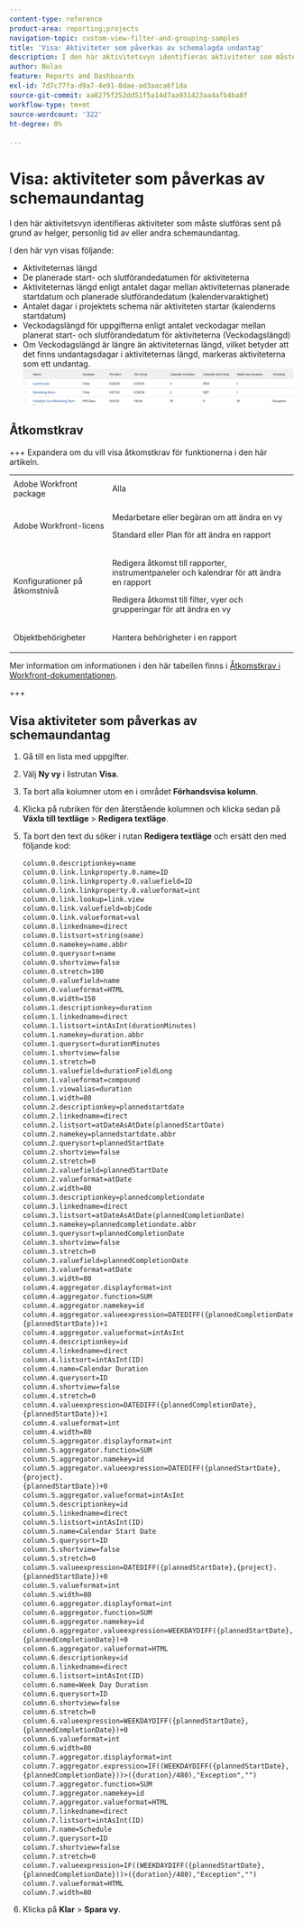 ```yaml
---
content-type: reference
product-area: reporting;projects
navigation-topic: custom-view-filter-and-grouping-samples
title: 'Visa: Aktiviteter som påverkas av schemalagda undantag'
description: I den här aktivitetsvyn identifieras aktiviteter som måste slutföras sent på grund av helger, personlig tid av eller andra schemaundantag.
author: Nolan
feature: Reports and Dashboards
exl-id: 7d7c77fa-d9a7-4e91-8dae-ad3aaca6f1da
source-git-commit: aa8275f252dd51f5a14d7aa931423aa4afb4ba8f
workflow-type: tm+mt
source-wordcount: '322'
ht-degree: 0%

---
```


# Visa: aktiviteter som påverkas av schemaundantag

<!--Audited: 11/2024-->

I den här aktivitetsvyn identifieras aktiviteter som måste slutföras sent på grund av helger, personlig tid av eller andra schemaundantag.

I den här vyn visas följande:

* Aktiviteternas längd
* De planerade start- och slutförandedatumen för aktiviteterna
* Aktiviteternas längd enligt antalet dagar mellan aktiviteternas planerade startdatum och planerade slutförandedatum (kalendervaraktighet)
* Antalet dagar i projektets schema när aktiviteten startar (kalenderns startdatum)
* Veckodagslängd för uppgifterna enligt antalet veckodagar mellan planerat start- och slutförandedatum för aktiviteterna (Veckodagslängd)
* Om Veckodagslängd är längre än aktiviteternas längd, vilket betyder att det finns undantagsdagar i aktiviteternas längd, markeras aktiviteterna som ett undantag.\
  ![tasks_with_calendar_Exceptions.png](assets/tasks-with-calendar-exceptions-350x51.png)

## Åtkomstkrav

+++ Expandera om du vill visa åtkomstkrav för funktionerna i den här artikeln.

<table style="table-layout:auto"> 
 <col> 
 <col> 
 <tbody> 
  <tr> 
   <td role="rowheader">Adobe Workfront package</td> 
   <td> <p>Alla</p> </td> 
  </tr> 
  <tr> 
   <td role="rowheader">Adobe Workfront-licens</td> 
   <td> 
   <p>Medarbetare eller begäran om att ändra en vy </p>
   <p>Standard eller Plan för att ändra en rapport</p>
  </tr> 
  <tr> 
   <td role="rowheader">Konfigurationer på åtkomstnivå</td> 
   <td> <p>Redigera åtkomst till rapporter, instrumentpaneler och kalendrar för att ändra en rapport</p> <p>Redigera åtkomst till filter, vyer och grupperingar för att ändra en vy</p> </td> 
  </tr> 
  <tr> 
   <td role="rowheader">Objektbehörigheter</td> 
   <td> <p>Hantera behörigheter i en rapport</p>  </td> 
  </tr> 
 </tbody> 
</table>

Mer information om informationen i den här tabellen finns i [Åtkomstkrav i Workfront-dokumentationen](/help/quicksilver/administration-and-setup/add-users/access-levels-and-object-permissions/access-level-requirements-in-documentation.md).


+++

## Visa aktiviteter som påverkas av schemaundantag

1. Gå till en lista med uppgifter.
1. Välj **Ny vy** i listrutan **Visa**.
1. Ta bort alla kolumner utom en i området **Förhandsvisa kolumn**.
1. Klicka på rubriken för den återstående kolumnen och klicka sedan på **Växla till textläge** > **Redigera textläge**.
1. Ta bort den text du söker i rutan **Redigera textläge** och ersätt den med följande kod:

   ```
   column.0.descriptionkey=name
   column.0.link.linkproperty.0.name=ID
   column.0.link.linkproperty.0.valuefield=ID
   column.0.link.linkproperty.0.valueformat=int
   column.0.link.lookup=link.view
   column.0.link.valuefield=objCode
   column.0.link.valueformat=val
   column.0.linkedname=direct
   column.0.listsort=string(name)
   column.0.namekey=name.abbr
   column.0.querysort=name
   column.0.shortview=false
   column.0.stretch=100
   column.0.valuefield=name
   column.0.valueformat=HTML
   column.0.width=150
   column.1.descriptionkey=duration
   column.1.linkedname=direct
   column.1.listsort=intAsInt(durationMinutes)
   column.1.namekey=duration.abbr
   column.1.querysort=durationMinutes
   column.1.shortview=false
   column.1.stretch=0
   column.1.valuefield=durationFieldLong
   column.1.valueformat=compound
   column.1.viewalias=duration
   column.1.width=80
   column.2.descriptionkey=plannedstartdate
   column.2.linkedname=direct
   column.2.listsort=atDateAsAtDate(plannedStartDate)
   column.2.namekey=plannedstartdate.abbr
   column.2.querysort=plannedStartDate
   column.2.shortview=false
   column.2.stretch=0
   column.2.valuefield=plannedStartDate
   column.2.valueformat=atDate
   column.2.width=80
   column.3.descriptionkey=plannedcompletiondate
   column.3.linkedname=direct
   column.3.listsort=atDateAsAtDate(plannedCompletionDate)
   column.3.namekey=plannedcompletiondate.abbr
   column.3.querysort=plannedCompletionDate
   column.3.shortview=false
   column.3.stretch=0
   column.3.valuefield=plannedCompletionDate
   column.3.valueformat=atDate
   column.3.width=80
   column.4.aggregator.displayformat=int
   column.4.aggregator.function=SUM
   column.4.aggregator.namekey=id
   column.4.aggregator.valueexpression=DATEDIFF({plannedCompletionDate},
   {plannedStartDate})+1
   column.4.aggregator.valueformat=intAsInt
   column.4.descriptionkey=id
   column.4.linkedname=direct
   column.4.listsort=intAsInt(ID)
   column.4.name=Calendar Duration
   column.4.querysort=ID
   column.4.shortview=false
   column.4.stretch=0
   column.4.valueexpression=DATEDIFF({plannedCompletionDate},{plannedStartDate})+1
   column.4.valueformat=int
   column.4.width=80
   column.5.aggregator.displayformat=int
   column.5.aggregator.function=SUM
   column.5.aggregator.namekey=id
   column.5.aggregator.valueexpression=DATEDIFF({plannedStartDate},{project}.
   {plannedStartDate})+0
   column.5.aggregator.valueformat=intAsInt
   column.5.descriptionkey=id
   column.5.linkedname=direct
   column.5.listsort=intAsInt(ID)
   column.5.name=Calendar Start Date
   column.5.querysort=ID
   column.5.shortview=false
   column.5.stretch=0
   column.5.valueexpression=DATEDIFF({plannedStartDate},{project}.{plannedStartDate})+0
   column.5.valueformat=int
   column.5.width=80
   column.6.aggregator.displayformat=int
   column.6.aggregator.function=SUM
   column.6.aggregator.namekey=id
   column.6.aggregator.valueexpression=WEEKDAYDIFF({plannedStartDate},
   {plannedCompletionDate})+0
   column.6.aggregator.valueformat=HTML
   column.6.descriptionkey=id
   column.6.linkedname=direct
   column.6.listsort=intAsInt(ID)
   column.6.name=Week Day Duration
   column.6.querysort=ID
   column.6.shortview=false
   column.6.stretch=0
   column.6.valueexpression=WEEKDAYDIFF({plannedStartDate},{plannedCompletionDate})+0
   column.6.valueformat=int
   column.6.width=80
   column.7.aggregator.displayformat=int
   column.7.aggregator.expression=IF((WEEKDAYDIFF({plannedStartDate},{plannedCompletionDate}))>({duration}/480),"Exception","")
   column.7.aggregator.function=SUM
   column.7.aggregator.namekey=id
   column.7.aggregator.valueformat=HTML
   column.7.linkedname=direct
   column.7.listsort=intAsInt(ID)
   column.7.name=Schedule
   column.7.querysort=ID
   column.7.shortview=false
   column.7.stretch=0
   column.7.valueexpression=IF((WEEKDAYDIFF({plannedStartDate},{plannedCompletionDate}))>({duration}/480),"Exception","")
   column.7.valueformat=HTML
   column.7.width=80
   ```

1. Klicka på **Klar** > **Spara vy**.
